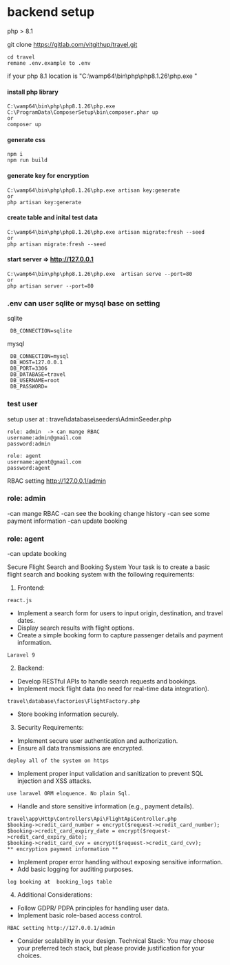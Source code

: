 
# backend setup
php > 8.1


git clone https://gitlab.com/vitgithup/travel.git
```
cd travel
remane .env.example to .env
```

if your php 8.1 location is "C:\wamp64\bin\php\php8.1.26\php.exe "

#### install php library 
```
C:\wamp64\bin\php\php8.1.26\php.exe C:\ProgramData\ComposerSetup\bin\composer.phar up
or
composer up
```

#### generate css
```
npm i 
npm run build
```

#### generate key for encryption 
```
C:\wamp64\bin\php\php8.1.26\php.exe artisan key:generate
or
php artisan key:generate
```

#### create table and inital test data
```
C:\wamp64\bin\php\php8.1.26\php.exe artisan migrate:fresh --seed
or
php artisan migrate:fresh --seed
```

#### start server =>  http://127.0.0.1
```
C:\wamp64\bin\php\php8.1.26\php.exe  artisan serve --port=80
or
php artisan server --port=80
```




### .env can user sqlite or  mysql base on setting
sqlite
```
 DB_CONNECTION=sqlite
```
mysql
```
 DB_CONNECTION=mysql
 DB_HOST=127.0.0.1
 DB_PORT=3306
 DB_DATABASE=travel
 DB_USERNAME=root
 DB_PASSWORD=
 ```

### test user

setup user at : travel\database\seeders\AdminSeeder.php
```
role: admin  -> can mange RBAC
username:admin@gmail.com
password:admin

role: agent
username:agent@gmail.com
password:agent
```

RBAC setting http://127.0.0.1/admin

### role: admin 
-can mange RBAC
-can see the booking change history
-can see some payment information
-can update booking

### role: agent
-can update booking






Secure Flight Search and Booking System
Your task is to create a basic flight search and booking system with the following requirements:


1. Frontend: 
```
react.js
```
- Implement a search form for users to input origin, destination, and travel dates.
- Display search results with flight options.
- Create a simple booking form to capture passenger details and payment information.



```
Laravel 9
```
2. Backend:
- Develop RESTful APIs to handle search requests and bookings.
- Implement mock flight data (no need for real-time data integration).
```
travel\database\factories\FlightFactory.php
```
- Store booking information securely.


3. Security Requirements:
- Implement secure user authentication and authorization.
- Ensure all data transmissions are encrypted.
```
deploy all of the system on https 
```
- Implement proper input validation and sanitization to prevent SQL injection and XSS attacks.
```
use laravel ORM eloquence. No plain Sql.
```
- Handle and store sensitive information (e.g., payment details).
```
travel\app\Http\Controllers\Api\FlightApiController.php
$booking->credit_card_number = encrypt($request->credit_card_number);
$booking->credit_card_expiry_date = encrypt($request->credit_card_expiry_date);
$booking->credit_card_cvv = encrypt($request->credit_card_cvv);
** encryption payment information **
```

- Implement proper error handling without exposing sensitive information.
- Add basic logging for auditing purposes.
```
log booking at  booking_logs table
```


4. Additional Considerations:
- Follow GDPR/ PDPA principles for handling user data.
- Implement basic role-based access control.
```
RBAC setting http://127.0.0.1/admin
```
- Consider scalability in your design.
Technical Stack:
You may choose your preferred tech stack, but please provide justification for your choices.
